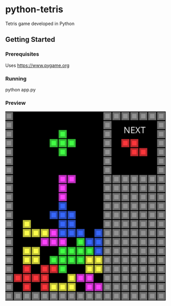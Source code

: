 # python-tetris

Tetris game developed in Python

## Getting Started

### Prerequisites

Uses https://www.pygame.org

### Running

python app.py

### Preview

![Alt text](/preview.png?raw=true "Preview")